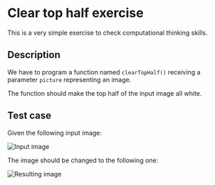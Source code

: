 # Clear top half exercise

This is a very simple exercise to check computational thinking skills.

## Description

We have to program a function named `clearTopHalf()` receiving a parameter `picture` representing an image.

The function should make the top half of the input image all white.

## Test case

Given the following input image:

![Input image](../assets/alan_kay.jpg)

The image should be changed to the following one:

![Resulting image](alan_kay_top_half.jpg)
